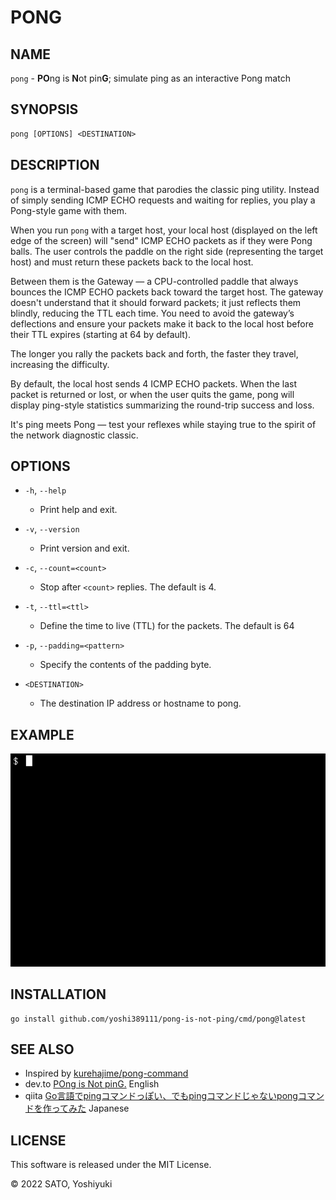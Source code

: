 # PONG

## NAME

`pong` - **PO**ng is **N**ot pin**G**; simulate ping as an interactive Pong match

## SYNOPSIS

```txt
pong [OPTIONS] <DESTINATION>
```

## DESCRIPTION

`pong` is a terminal-based game that parodies the classic ping utility. Instead of simply sending ICMP ECHO requests and waiting for replies, you play a Pong-style game with them.

When you run `pong` with a target host, your local host (displayed on the left edge of the screen) will "send" ICMP ECHO packets as if they were Pong balls. The user controls the paddle on the right side (representing the target host) and must return these packets back to the local host.

Between them is the Gateway — a CPU-controlled paddle that always bounces the ICMP ECHO packets back toward the target host. The gateway doesn't understand that it should forward packets; it just reflects them blindly, reducing the TTL each time. You need to avoid the gateway’s deflections and ensure your packets make it back to the local host before their TTL expires (starting at 64 by default).

The longer you rally the packets back and forth, the faster they travel, increasing the difficulty.

By default, the local host sends 4 ICMP ECHO packets. When the last packet is returned or lost, or when the user quits the game, pong will display ping-style statistics summarizing the round-trip success and loss.

It's ping meets Pong — test your reflexes while staying true to the spirit of the network diagnostic classic.

## OPTIONS

- `-h`, `--help`
  - Print help and exit.

- `-v`, `--version`
  - Print version and exit.

- `-c`, `--count=<count>`
  - Stop after `<count>` replies. The default is 4.

- `-t`, `--ttl=<ttl>`
  - Define the time to live (TTL) for the packets. The default is 64

- `-p`, `--padding=<pattern>`
  - Specify the contents of the padding byte.

- `<DESTINATION>`
  - The destination IP address or hostname to pong.

## EXAMPLE

![pong](./docs/pong.gif)

## INSTALLATION

```shell
go install github.com/yoshi389111/pong-is-not-ping/cmd/pong@latest
```

## SEE ALSO

- Inspired by [kurehajime/pong-command](https://github.com/kurehajime/pong-command)
- dev.to [POng is Not pinG.](https://dev.to/yoshi389111/pong-is-not-ping-323d) English
- qiita [Go言語でpingコマンドっぽい、でもpingコマンドじゃないpongコマンドを作ってみた](https://qiita.com/yoshi389111/items/a289f1c470616c5f10c4) Japanese

## LICENSE

This software is released under the MIT License.

&copy; 2022 SATO, Yoshiyuki
